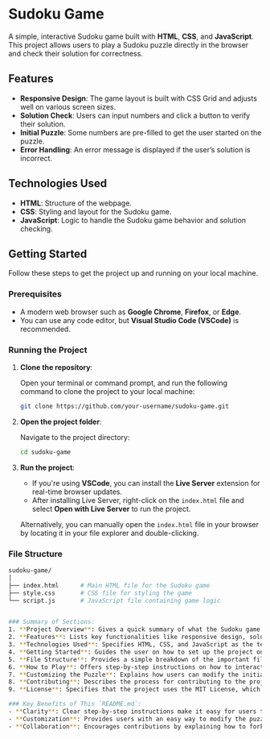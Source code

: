 # Sudoku Game

A simple, interactive Sudoku game built with **HTML**, **CSS**, and **JavaScript**. This project allows users to play a Sudoku puzzle directly in the browser and check their solution for correctness.

## Features

- **Responsive Design**: The game layout is built with CSS Grid and adjusts well on various screen sizes.
- **Solution Check**: Users can input numbers and click a button to verify their solution.
- **Initial Puzzle**: Some numbers are pre-filled to get the user started on the puzzle.
- **Error Handling**: An error message is displayed if the user’s solution is incorrect.

## Technologies Used

- **HTML**: Structure of the webpage.
- **CSS**: Styling and layout for the Sudoku game.
- **JavaScript**: Logic to handle the Sudoku game behavior and solution checking.

## Getting Started

Follow these steps to get the project up and running on your local machine.

### Prerequisites

- A modern web browser such as **Google Chrome**, **Firefox**, or **Edge**.
- You can use any code editor, but **Visual Studio Code (VSCode)** is recommended.

### Running the Project

1. **Clone the repository**:

    Open your terminal or command prompt, and run the following command to clone the project to your local machine:

    ```bash
    git clone https://github.com/your-username/sudoku-game.git
    ```

2. **Open the project folder**:

    Navigate to the project directory:

    ```bash
    cd sudoku-game
    ```

3. **Run the project**:

    - If you're using **VSCode**, you can install the **Live Server** extension for real-time browser updates.
    - After installing Live Server, right-click on the `index.html` file and select **Open with Live Server** to run the project.
    
    Alternatively, you can manually open the `index.html` file in your browser by locating it in your file explorer and double-clicking.

### File Structure

```bash
sudoku-game/
│
├── index.html      # Main HTML file for the Sudoku game
├── style.css       # CSS file for styling the game
└── script.js       # JavaScript file containing game logic


### Summary of Sections:
1. **Project Overview**: Gives a quick summary of what the Sudoku game is about and what technologies are used.
2. **Features**: Lists key functionalities like responsive design, solution checking, error handling, etc.
3. **Technologies Used**: Specifies HTML, CSS, and JavaScript as the technologies behind the project.
4. **Getting Started**: Guides the user on how to set up the project on their local machine.
5. **File Structure**: Provides a simple breakdown of the important files in the project.
6. **How to Play**: Offers step-by-step instructions on how to interact with the game.
7. **Customizing the Puzzle**: Explains how users can modify the initial puzzle numbers.
8. **Contributing**: Describes the process for contributing to the project via GitHub, with instructions on forking, creating a new branch, making changes, and submitting pull requests.
9. **License**: Specifies that the project uses the MIT License, which allows others to freely use, modify, and distribute the code.

### Key Benefits of This `README.md`:
- **Clarity**: Clear step-by-step instructions make it easy for users to run the game and contribute.
- **Customization**: Provides users with an easy way to modify the puzzle.
- **Collaboration**: Encourages contributions by explaining how to fork the repository and submit changes.



